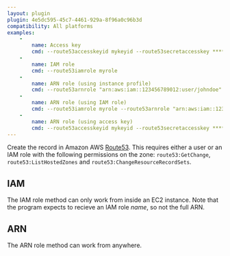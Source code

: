 ```yaml
---
layout: plugin
plugin: 4e5dc595-45c7-4461-929a-8f96a0c96b3d
compatibility: All platforms
examples:
    -
        name: Access key
        cmd: ‑‑route53accesskeyid mykeyid ‑‑route53secretaccesskey *****
    - 
        name: IAM role
        cmd: ‑‑route53iamrole myrole
    - 
        name: ARN role (using instance profile)
        cmd: ‑‑route53arnrole "arn:aws:iam::123456789012:user/johndoe"
    - 
        name: ARN role (using IAM role)
        cmd: ‑‑route53iamrole myrole ‑‑route53arnrole "arn:aws:iam::123456789012:user/johndoe"
    - 
        name: ARN role (using access key)
        cmd: ‑‑route53accesskeyid mykeyid ‑‑route53secretaccesskey ***** ‑‑route53arnrole "arn:aws:iam::123456789012:user/johndoe"
---
```

Create the record in Amazon AWS [Route53](https://aws.amazon.com/route53/). This requires either a user or an IAM role with the following permissions on the zone: 
`route53:GetChange`, `route53:ListHostedZones` and `route53:ChangeResourceRecordSets`.

## IAM
The IAM role method can only work from inside an EC2 instance. Note that the program
expects to recieve an IAM role *name*, so not the full ARN.

## ARN
The ARN role method can work from anywhere.